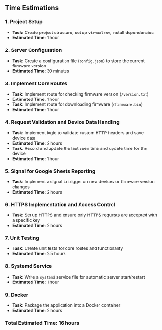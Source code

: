 ## Time Estimations

### 1. Project Setup

- **Task**: Create project structure, set up `virtualenv`, install dependencies
- **Estimated Time**: 1 hour

### 2. Server Configuration

- **Task**: Create a configuration file (`config.json`) to store the current firmware version
- **Estimated Time**: 30 minutes

### 3. Implement Core Routes

- **Task**: Implement route for checking firmware version (`/version.txt`)
- **Estimated Time**: 1 hour
- **Task**: Implement route for downloading firmware (`/firmware.bin`)
- **Estimated Time**: 1 hour

### 4. Request Validation and Device Data Handling

- **Task**: Implement logic to validate custom HTTP headers and save device data
- **Estimated Time**: 2 hours
- **Task**: Record and update the last seen time and update time for the device
- **Estimated Time**: 1 hour

### 5. Signal for Google Sheets Reporting

- **Task**: Implement a signal to trigger on new devices or firmware version changes
- **Estimated Time**: 2 hours

### 6. HTTPS Implementation and Access Control

- **Task**: Set up HTTPS and ensure only HTTPS requests are accepted with a specific key
- **Estimated Time**: 2 hours

### 7. Unit Testing

- **Task**: Create unit tests for core routes and functionality
- **Estimated Time**: 2.5 hours

### 8. Systemd Service

- **Task**: Write a `systemd` service file for automatic server start/restart
- **Estimated Time**: 1 hour

### 9. Docker

- **Task**: Package the application into a Docker container
- **Estimated Time**: 2 hours

### Total Estimated Time: 16 hours